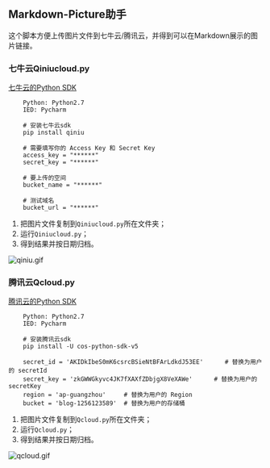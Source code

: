 ## Markdown-Picture助手
这个脚本方便上传图片文件到七牛云/腾讯云，并得到可以在Markdown展示的图片链接。
### 七牛云Qiniucloud.py
[七牛云的Python SDK](https://developer.qiniu.com/kodo/sdk/1242/python)
```
	Python: Python2.7
    IED: Pycharm
    
    # 安装七牛云sdk
    pip install qiniu
    
    # 需要填写你的 Access Key 和 Secret Key
	access_key = "******"
	secret_key = "******"

	# 要上传的空间
	bucket_name = "******"

	# 测试域名
	bucket_url = "******"
```
1. 把图片文件复制到`Qiniucloud.py`所在文件夹；
2. 运行`Qiniucloud.py`；
3. 得到结果并按日期归档。

![qiniu.gif](http://ows764enq.bkt.clouddn.com/qiniu.gif)

### 腾讯云Qcloud.py
[腾讯云的Python SDK](hhttps://cloud.tencent.com/document/product/436/12270)
```
	Python: Python2.7
    IED: Pycharm
    
    # 安装腾讯云sdk
    pip install -U cos-python-sdk-v5
    
    secret_id = 'AKIDkIbeS0mK6csrcBSieNtBFArLdkdJ53EE'      # 替换为用户的 secretId
	secret_key = 'zkGWWGkyvc4JK7fXAXfZDbjgX8VeXAWe'      # 替换为用户的 secretKey
	region = 'ap-guangzhou'     # 替换为用户的 Region
	bucket = 'blog-1256123589'  # 替换为用户的存储桶
```
1. 把图片文件复制到`Qcloud.py`所在文件夹；
2. 运行`Qcloud.py`；
3. 得到结果并按日期归档。

![qcloud.gif](http://blog-1256123589.cos.ap-guangzhou.myqcloud.com/qcloud.gif)
